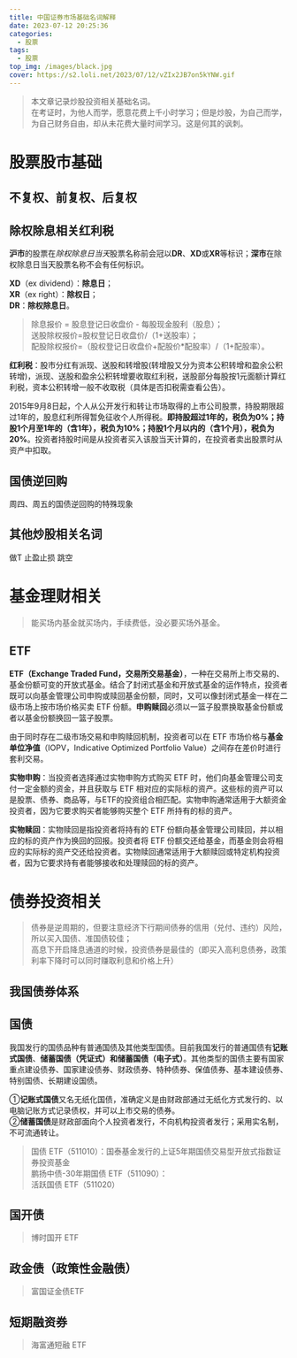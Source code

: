 ```yaml
---
title: 中国证券市场基础名词解释
date: 2023-07-12 20:25:36
categories: 
  - 股票
tags:
  - 股票
top_img: /images/black.jpg
cover: https://s2.loli.net/2023/07/12/vZIx2JB7on5kYNW.gif
---
```


> 本文章记录炒股投资相关基础名词。  
> 在考证时，为他人而学，愿意花费上千小时学习；但是炒股，为自己而学，为自己财务自由，却从未花费大量时间学习。这是何其的讽刺。  

# 股票股市基础

## 不复权、前复权、后复权 
## 除权除息相关红利税
**沪市**的股票在*除权除息日当天*股票名称前会冠以**DR**、**XD**或**XR**等标识；**深市**在除权除息日当天股票名称不会有任何标识。

**XD**（ex dividend）：**除息日**；  
**XR**（ex right）：**除权日**；  
**DR**：**除权除息日**。

> 除息报价 = 股息登记日收盘价 - 每股现金股利（股息）；  
> 送股除权报价=股权登记日收盘价/（1+送股率）；  
> 配股除权报价=（股权登记日收盘价+配股价*配股率）/（1+配股率）。

**红利税**：股市分红有派现、送股和转增股(转增股又分为资本公积转增和盈余公积转增)，派现、送股和盈余公积转增要收取红利税，送股部分每股按1元面额计算红利税，资本公积转增一般不收取税（具体是否扣税需查看公告）。

2015年9月8日起，个人从公开发行和转让市场取得的上市公司股票，持股期限超过1年的，股息红利所得暂免征收个人所得税。**即持股超过1年的，税负为0%；持股1个月至1年的（含1年），税负为10%；持股1个月以内的（含1个月），税负为20%**。投资者持股时间是从投资者买入该股当天计算的，在投资者卖出股票时从资产中扣取。

## 国债逆回购
周四、周五的国债逆回购的特殊现象

## 其他炒股相关名词
做T
止盈止损
跳空

# 基金理财相关
> 能买场内基金就买场内，手续费低，没必要买场外基金。

## ETF
**ETF（Exchange Traded Fund，交易所交易基金）**，一种在交易所上市交易的、基金份额可变的开放式基金。结合了封闭式基金和开放式基金的运作特点，投资者既可以向基金管理公司申购或赎回基金份额，同时，又可以像封闭式基金一样在二级市场上按市场价格买卖 ETF 份额。**申购赎回**必须以一篮子股票换取基金份额或者以基金份额换回一篮子股票。

由于同时存在二级市场交易和申购赎回机制，投资者可以在 ETF 市场价格与**基金单位净值**（IOPV，Indicative Optimized Portfolio Value）之间存在差价时进行套利交易。

**实物申购**：当投资者选择通过实物申购方式购买 ETF 时，他们向基金管理公司支付一定金额的资金，并且获取与 ETF 相对应的实际标的资产。这些标的资产可以是股票、债券、商品等，与ETF的投资组合相匹配。实物申购通常适用于大额资金投资者，因为它要求购买者能够购买整个 ETF 所持有的标的资产。

**实物赎回**：实物赎回是指投资者将持有的 ETF 份额向基金管理公司赎回，并以相应的标的资产作为换回的回报。投资者将 ETF 份额交还给基金，而基金则会将相应的实际标的资产交还给投资者。实物赎回通常适用于大额赎回或特定机构投资者，因为它要求持有者能够接收和处理赎回的标的资产。  

# 债券投资相关

> 债券是逆周期的，但要注意经济下行期间债券的信用（兑付、违约）风险，所以买入国债、准国债较佳；  
> 高息下开启降息通道的时候，投资债券是最佳的（即买入高利息债券，政策利率下降时可以同时赚取利息和价格上升）  

## 我国债券体系

## 国债
我国发行的国债品种有普通国债及其他类型国债。目前我国发行的普通国债有**记账式国债**、**储蓄国债（凭证式）**和**储蓄国债（电子式）**。其他类型的国债主要有国家重点建设债券、国家建设债券、财政债券、特种债券、保值债券、基本建设债券、特别国债、长期建设国债。

①**记账式国债**又名无纸化国债，准确定义是由财政部通过无纸化方式发行的、以电脑记账方式记录债权，并可以上市交易的债券。  
②**储蓄国债**是财政部面向个人投资者发行，不向机构投资者发行；采用实名制，不可流通转让。
  
> 国债 ETF（511010）：国泰基金发行的上证5年期国债交易型开放式指数证券投资基金  
> 鹏扬中债-30年期国债 ETF（511090）：  
> 活跃国债 ETF（511020）  

## 国开债

> 博时国开 ETF

## 政金债（政策性金融债）

> 富国证金债ETF

## 短期融资券

> 海富通短融 ETF